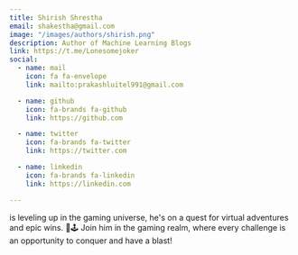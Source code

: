 ```yaml
---
title: Shirish Shrestha
email: shakestha@gmail.com
image: "/images/authors/shirish.png"
description: Author of Machine Learning Blogs
link: https://t.me/Lonesomejoker
social:
  - name: mail
    icon: fa fa-envelope
    link: mailto:prakashluitel991@gmail.com

  - name: github
    icon: fa-brands fa-github
    link: https://github.com

  - name: twitter
    icon: fa-brands fa-twitter
    link: https://twitter.com

  - name: linkedin
    icon: fa-brands fa-linkedin
    link: https://linkedin.com

---
```


is leveling up in the gaming universe, he's on a quest for virtual adventures and epic wins. 🚀🕹️ Join him in the gaming realm, where every challenge is an opportunity to conquer and have a blast!
